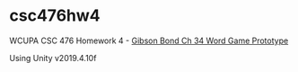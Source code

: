 # csc476hw4
WCUPA CSC 476 Homework 4 - [Gibson Bond Ch 34 Word Game Prototype](https://book.prototools.net/?page_id=521)

Using Unity v2019.4.10f
